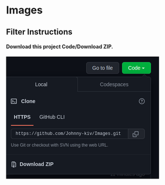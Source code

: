 <h1>Images</h1>
<h2>Filter Instructions</h2>
<h4>Download this project Code/Download ZIP.</h4>

![re.png](re.png)